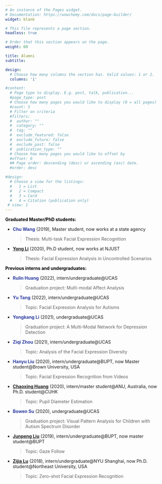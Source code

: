 ```yaml
---
# An instance of the Pages widget.
# Documentation: https://wowchemy.com/docs/page-builder/
widget: blank

# This file represents a page section.
headless: true

# Order that this section appears on the page.
weight: 60

title: Alumni
subtitle: 

design:
  # Choose how many columns the section has. Valid values: 1 or 2.
  columns: '1'

#content:
  # Page type to display. E.g. post, talk, publication...
  #page_type: post
  # Choose how many pages you would like to display (0 = all pages)
  #count: 5
  # Filter on criteria
  #filters:
  #  author: ""
  #  category: ""
  #  tag: ""
  #  exclude_featured: false
  #  exclude_future: false
  #  exclude_past: false
  #  publication_type: ""
  # Choose how many pages you would like to offset by
  #offset: 0
  ## Page order: descending (desc) or ascending (asc) date.
  #order: desc

#design:
  # Choose a view for the listings:
  #   1 = List
  #   2 = Compact
  #   3 = Card
  #   4 = Citation (publication only)
 # view: 1
---
```


 <span style="font-weight:bold;color:black">Graduated Master/PhD students:</span>

- <span style="color:#2B3BA0">**Chu Wang**</span>
(2019)<span style="color:red"></span>, Master student, now works at a state agency
  > Thesis: Multi-task Facial Expression Recognition

- <a href="https://mysee1989.github.io/" target="_blank">**Yong Li**</a>
(2020), Ph.D student, now works at NJUST

  > Thesis: Facial Expression Analysis in Uncontrolled Scenarios

<span style="font-weight:bold;color:black">Previous interns and undergraduates:</span>

- <span style="color:#2B3BA0">**Rulin Huang**</span>
(2022), intern/undergraduate@UCAS
  > Graduation project: Multi-modal Affect Analysis

- <span style="color:#2B3BA0">**Yu Tang**</span>
(2022), intern/undergraduate@UCAS
  > Topic: Facial Expression Analysis for Autisms

- <span style="color:#2B3BA0">**Yongkang Li**</span>
(2021), undergraduate@UCAS
  > Graduation project: A Multi-Modal Network for Depression Detection

- <span style="color:#2B3BA0">**Ziqi Zhou**</span>
(2021), intern/undergraduate@UCAS
  > Topic: Analysis of the Facial Expression Diversity

- <span style="color:#2B3BA0">**Hanyu Liu**</span>
(2020), intern/undergraduate@BUPT, now Master student@Brown University, USA
  > Topic: Facial Expression Recognition from Videos

- <a href="https://huangchaoxing.github.io/" target="_blank">**Chaoxing Huang**</a>
(2020), intern/master student@ANU, Australia, now Ph.D. student@CUHK
  > Topic: Pupil Diameter Estimation

- <span style="color:#2B3BA0">**Bowen Su**</span>
(2020), undergraduate@UCAS
  > Graduation project: Visual Pattern Analysis for Children with Autism Spectrum Disorder


- <a href="https://junpliu.github.io/" target="_blank">**Junpeng Liu**</a>
(2019), intern/undergraduate@BUPT, now master student@BUPT
  > Topic: Gaze Follow

- <a href="https://www.khoury.northeastern.edu/people/zijia-lu/" target="_blank">**Zijia Lu**</a>
(2018), intern/undergraduate@NYU Shanghai, now Ph.D. student@Northeast University, USA
  > Topic: Zero-shot Facial Expression Recognition











